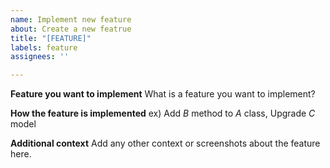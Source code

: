 ```yaml
---
name: Implement new feature
about: Create a new featrue
title: "[FEATURE]"
labels: feature
assignees: ''

---
```


**Feature you want to implement**
What is a feature you want to implement?

**How the feature is implemented**
ex) Add *B* method to *A* class, Upgrade *C* model

**Additional context**
Add any other context or screenshots about the feature here.
